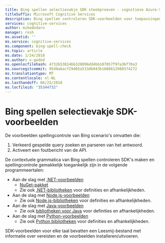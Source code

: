 ```yaml
---
title: Bing spellen selectievakje SDK steekproeven - cognitieve Azure-Services | Microsoft Docs
titleSuffix: Microsoft Cognitive Services
description: Bing spellen controleren SDK-voorbeelden voor toepassingen die contextuele grammatica en spellingcontrole uitvoeren.
services: cognitive-services
author: mikedodaro
manager: rosh
ms.assetid: ''
ms.service: cognitive-services
ms.component: bing-spell-check
ms.topic: article
ms.date: 1/24/2018
ms.author: v-gedod
ms.openlocfilehash: 47326538146b328096dd4bb107057f97a36f70a3
ms.sourcegitcommit: 95d9a6acf29405a533db943b1688612980374272
ms.translationtype: MT
ms.contentlocale: nl-NL
ms.lasthandoff: 06/25/2018
ms.locfileid: "35344732"
---
```

# <a name="bing-spell-check-sdk-samples"></a>Bing spellen selectievakje SDK-voorbeelden
De voorbeelden spellingcontrole van Bing scenario's omvatten die:
1. Verkeerd gespelde query zoeken en parseren van het antwoord.
2. Activeert een foutbericht van de API.

De contextuele grammatica van Bing spellen controleren SDK's maken en spellingcontrole gemakkelijk toegankelijk zijn in de volgende programmeertalen:
* Aan de slag met [.NET-voorbeelden](https://github.com/Azure-Samples/cognitive-services-dotnet-sdk-samples/tree/master/BingSearchv7) 
    * [NuGet-pakket](https://www.nuget.org/packages/Microsoft.Azure.CognitiveServices.SpellCheck/1.2.0)
    * Zie ook [.NET-bibliotheken](https://github.com/Azure/azure-sdk-for-net/tree/psSdkJson6/src/SDKs/CognitiveServices/dataPlane/Language/SpellCheck) voor definities en afhankelijkheden.
* Aan de slag met [Node.js-voorbeelden](https://github.com/Azure-Samples/cognitive-services-node-sdk-samples) 
    * Zie ook [Node.js-bibliotheken](https://github.com/Azure/azure-sdk-for-node/tree/master/lib/services/spellCheck) voor definities en afhankelijkheden.
* Aan de slag met [Java-voorbeelden](https://github.com/Azure-Samples/cognitive-services-java-sdk-samples) 
    * Zie ook [bibliotheken voor Java](https://github.com/Azure/azure-sdk-for-java/tree/master/cognitiveservices/azure-spellcheck) voor definities en afhankelijkheden.
* Aan de slag met [Python-voorbeelden](https://github.com/Azure-Samples/cognitive-services-python-sdk-samples) 
    * Zie ook [Python bibliotheken](https://github.com/Azure/azure-sdk-for-python/tree/master/azure-cognitiveservices-language-spellcheck) voor definities en afhankelijkheden.

SDK-voorbeelden voor elke taal bevatten een Leesmij-bestand met informatie over vereisten en de voorbeelden installeren/uitvoeren.